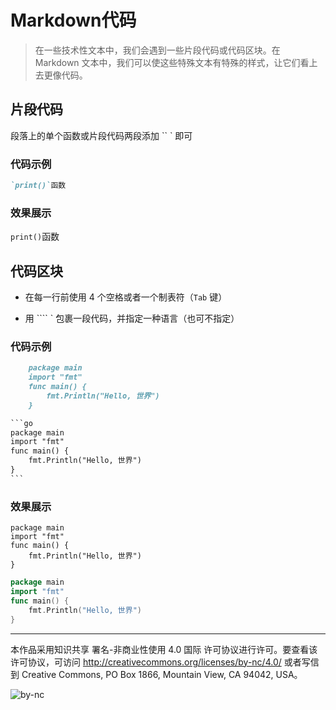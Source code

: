 # Markdown代码

> 在一些技术性文本中，我们会遇到一些片段代码或代码区块。在 Markdown 文本中，我们可以使这些特殊文本有特殊的样式，让它们看上去更像代码。

## 片段代码

段落上的单个函数或片段代码两段添加 `` ` 即可

### 代码示例

```markdown
`print()`函数
```

### 效果展示

`print()`函数

## 代码区块

- 在每一行前使用 4 个空格或者一个制表符（`Tab` 键）

- 用 ```` ` 包裹一段代码，并指定一种语言（也可不指定）

### 代码示例

```markdown
	package main
	import "fmt"
	func main() {
		fmt.Println("Hello, 世界")
	}

​```go
package main
import "fmt"
func main() {
	fmt.Println("Hello, 世界")
}
​```
```

### 效果展示

	package main
	import "fmt"
	func main() {
		fmt.Println("Hello, 世界")
	}

```go
package main
import "fmt"
func main() {
	fmt.Println("Hello, 世界")
}
```

***

本作品采用知识共享 署名-非商业性使用 4.0 国际 许可协议进行许可。要查看该许可协议，可访问 http://creativecommons.org/licenses/by-nc/4.0/ 或者写信到 Creative Commons, PO Box 1866, Mountain View, CA 94042, USA。

![by-nc](http://ice-kylin.gitee.io/icekylinfigurebed/images/PublicFile/by-nc.svg)